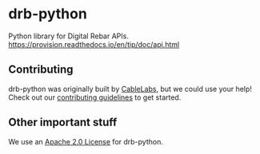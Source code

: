 # drb-python

Python library for Digital Rebar APIs. https://provision.readthedocs.io/en/tip/doc/api.html

## Contributing

drb-python was originally built by [CableLabs](http://cablelabs.com/), but
we could use your help! Check out our [contributing guidelines](CONTRIBUTING.md)
to get started.

## Other important stuff

We use an [Apache 2.0 License](LICENSE) for drb-python.
